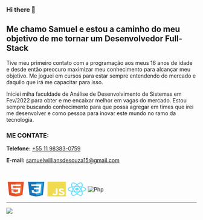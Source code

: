 ### Hi there 👋

<!--
**samukawsouza/samukawsouza** is a ✨ _special_ ✨ repository because its `README.md` (this file) appears on your GitHub profile.
-->

<h2>Me chamo Samuel e estou a caminho do meu objetivo de me tornar um Desenvolvedor Full-Stack</h2> 
  
<p>Tive meu primeiro contato com a programação aos meus 16 anos de idade e desde então preocuro maximizar meu conhecimento para alcançar meu objetivo.
Me joguei em cursos para estar sempre entendendo do mercado e daquilo que irá me capacitar para isso.</p>

<p>Iniciei miha faculdade de Análise de Desenvolvimento de Sistemas em Fev/2022 para obter e me encaixar melhor em vagas do mercado. Estou sempre buscando
conhecimento para que possa agregar em times que irei me desenvolver e como pessoa para inovar este mundo no ramo da tecnologia.</p>


<h3>ME CONTATE:</h3>
<p><strong>Telefone:</strong> <a href="tel:+5511983830759">+55 11 98383-0759</a></p>
<p><strong>E-mail:</strong> <a href="mailto:samuelwilliansdesouza15@gmail.com">samuelwilliansdesouza15@gmail.com</a></p>
<br>
</div>

</div>  
<div style="display: inline_block"><br>
  <img align="center" alt="HTML" height="40" width="50" src="https://raw.githubusercontent.com/devicons/devicon/master/icons/html5/html5-original.svg">
  <img align="center" alt="CSS" height="40" width="50" src="https://raw.githubusercontent.com/devicons/devicon/master/icons/css3/css3-original.svg">
  <img align="center" alt="Js" height="40" width="50" src="https://raw.githubusercontent.com/devicons/devicon/master/icons/javascript/javascript-plain.svg">
  <img align="center" alt="React" height="40" width="50" src="https://raw.githubusercontent.com/devicons/devicon/master/icons/react/react-original.svg">
  <img align="center" alt="Php" height="40" width="50" src="https://cdn.jsdelivr.net/gh/devicons/devicon/icons/php/php-original.svg" />

</div>
  
<hr/>
<div> 
  <a href = "mailto:samuelwilliansdesouza15@gmail.com"><img src="https://img.shields.io/badge/-Gmail-%23333?style=for-the-badge&logo=gmail&logoColor=white" target="_blank"></a>

  

  
  


